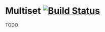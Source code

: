 # Multiset [![Build Status](https://travis-ci.org/jmitchell/multiset.png?branch=master)](https://travis-ci.org/jmitchell/multiset)

TODO
